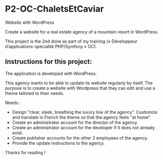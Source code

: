# P2-OC-ChaletsEtCaviar
Website with WordPress

Create a website for a real estate agency of a mountain resort in WordPress.

This project is the 2nd done as part of my training (« Développeur d’applications-spécialité PHP/Symfony » OC).

## Instructions for this project:

The application is developed with WordPress.

This agency wants to be able to update its website regularly by itself. 
The purpose is to create a website with Wordpress that they can edit and use a theme tailored to their needs.

Needs :
* Design "clear, sleek, breathing the luxury line of the agency". Customize and translate in French the theme so that the agency feels "at home". 
* Create an administrator account for the director of the agency.
* Create an administrator account for the developer if it does not already exist.
* Create publisher accounts for the other 2 employees of the agency.
* Provide the update instructions to the agency.

Thanks for reading !